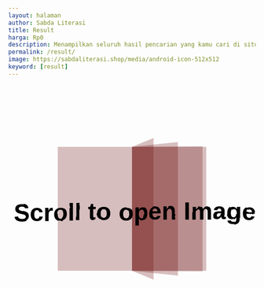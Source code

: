 ```yaml
---
layout: halaman
author: Sabda Literasi
title: Result
harga: Rp0
description: Menampilkan seluruh hasil pencarian yang kamu cari di situs website kami.
permalink: /result/
image: https://sabdaliterasi.shop/media/android-icon-512x512
keyword: [result]
---
```

<script src="https://sabdaliterasi.shop/assets/js/jquery-3.7.1.min.js"></script>

<style>#fadhelCSE{font:400 14px -apple-system, BlinkMacSystemFont, 'Segoe UI', 'Oxygen', 'Roboto', 'Ubuntu', 'Cantarell', 'Fira Sans', 'Droid Sans', 'Helvetica Neue', Arial, sans-serif;padding:0;text-align:left;width:100%;height:100%}#fadhelCSE .gsc-adBlock{border:0}#fadhelCSE .cse .gsc-control-cse,#fadhelCSE .gsc-control-cse{background-color:transparent;padding:0;border:0}#fadhelCSE .gsc-control-cse{margin:0;padding:0}#fadhelCSE .gsc-control-cse .gsc-table-result{margin:5px 0 15px;padding:0}#fadhelCSE .gsc-control-cse .gsc-table-result td{border:0}#fadhelCSE .gsc-results{width:100%}#fadhelCSE .gsc-search-box,#fadhelCSE .gsc-above-wrapper-area,#fadhelCSE .gsc-resultsHeader{display:none}#fadhelCSE .gsc-webResult .gsc-result{padding:7px 7px}#fadhelCSE .gs-result .gs-title,#fadhelCSE .gs-result .gs-title *{font:500 14px 'Google Sans', -apple-system, BlinkMacSystemFont, 'Segoe UI', 'Oxygen', 'Roboto', 'Ubuntu', 'Cantarell', 'Fira Sans', 'Droid Sans', 'Helvetica Neue', Arial, sans-serif;font-size:16px;text-decoration:none;color:var(--linkB);margin-bottom:10px;transition:all .3s ease}#fadhelCSE .gs-result .gs-title:hover,#fadhelCSE .gs-result .gs-title:hover *{color:#3f3f3f}#fadhelCSE .gs-result .gs-snippet{line-height:1.75em}#fadhelCSE .gsc-reviewer,#fadhelCSE .gs-result a.gs-visibleUrl,#fadhelCSE .gs-result .gs-visibleUrl{color:#b3b3b3;font-style:italic;}#fadhelCSE .gsc-table-cell-thumbnail,#fadhelCSE .gs-promotion-image-cell{padding-right:10px}#fadhelCSE .gsc-results .gsc-cursor-box{margin:15px 0}#fadhelCSE .gsc-preview-reviews ul{margin:0}#fadhelCSE .gsc-cursor .gsc-cursor-page.gsc-cursor-current-page,#fadhelCSE .gsc-cursor .gsc-cursor-page{color:#fff;text-decoration:none;margin:5px 10px 0 0;padding:5px 10px;border-radius:5px;display:inline-block}#fadhelCSE .gsc-cursor .gsc-cursor-page.gsc-cursor-current-page{background:#3f3f3f!important}#fadhelCSE .gsc-cursor .gsc-cursor-page{background:#f0940b;transition:all .3s ease}#fadhelCSE .gsc-cursor .gsc-cursor-page:hover{background:#3f3f3f}#fadhelCSE .gsc-url-top{padding:0}#fadhelCSE .gs-webResult .gs-snippet,.gs-imageResult .gs-snippet,.gs-fileFormatType{color:#000}#fadhelCSE .gsc-thumbnail-inside{padding:0}#fadhelCSE .cse .gsc-webResult.gsc-result,#fadhelCSE .gsc-webResult.gsc-result,#fadhelCSE .gsc-imageResult-column,#fadhelCSE .gsc-imageResult-classic{margin-bottom:0}#fadhelCSE .gsc-webResult.gsc-result{background:transparent;border:3px outset #eaeaea}#fadhelCSE .gcsc-find-more-on-google{margin:0;padding:0}body.drK #fadhelCSE .gs-webResult .gs-snippet{color:rgba(255,255,255,.7)!important}</style>
<script src="https://cse.google.com/cse.js?cx=c7367564f98394c59"></script><div id='fadhelCSE'><svg xmlns="http://www.w3.org/2000/svg" viewBox="0 0 100 100"><path d="M20 25L80 25L80 75L20 75Z" fill="rgba(101, 0, 0, 0.2525806451612904)" stroke="" stroke-width="2"/><path d="M50 25L80 25L80 75L50 75" fill="rgba(101, 0, 0, 0.2525806451612904)" stroke="" stroke-width="2" stroke-linejoin="round" stroke-linecap="round"><animate attributeName="d" dur="1.333333333333333s" repeatCount="indefinite" begin="0s" keyTimes="0;0.5;0.501;1" values="M50 25L80 25L80 75L50 75;M50 25L50 20L50 80L50 75;M50 25L80 25L80 75L50 75;M50 25L80 25L80 75L50 75"/><animate attributeName="opacity" dur="1.333333333333333s" repeatCount="indefinite" begin="0s" keyTimes="0;0.5;0.5001;1" values="1;1;0;0"/></path><path d="M50 25L80 25L80 75L50 75" fill="rgba(101, 0, 0, 0.2525806451612904)" stroke="" stroke-width="2" stroke-linejoin="round" stroke-linecap="round"><animate attributeName="d" dur="1.333333333333333s" repeatCount="indefinite" begin="-0.2213333333333333s" keyTimes="0;0.5;0.501;1" values="M50 25L80 25L80 75L50 75;M50 25L50 20L50 80L50 75;M50 25L80 25L80 75L50 75;M50 25L80 25L80 75L50 75"/><animate attributeName="opacity" dur="1.333333333333333s" repeatCount="indefinite" begin="-0.2213333333333333s" keyTimes="0;0.5;0.5001;1" values="1;1;0;0"/></path><path d="M50 25L80 25L80 75L50 75" fill="rgba(101, 0, 0, 0.2525806451612904)" stroke="" stroke-width="2" stroke-linejoin="round" stroke-linecap="round"><animate attributeName="d" dur="1.333333333333333s" repeatCount="indefinite" begin="-0.43999999999999995s" keyTimes="0;0.5;0.501;1" values="M50 25L80 25L80 75L50 75;M50 25L50 20L50 80L50 75;M50 25L80 25L80 75L50 75;M50 25L80 25L80 75L50 75"/><animate attributeName="opacity" dur="1.333333333333333s" repeatCount="indefinite" begin="-0.43999999999999995s" keyTimes="0;0.5;0.5001;1" values="1;1;0;0"/></path><path d="M50 25L80 25L80 75L50 75" fill="rgba(101, 0, 0, 0.2525806451612904)" stroke="" stroke-width="2" stroke-linejoin="round" stroke-linecap="round"><animate attributeName="d" dur="1.333333333333333s" repeatCount="indefinite" begin="-0.43999999999999995s" keyTimes="0;0.499;0.5;1" values="M50 25L20 25L20 75L50 75;M50 25L20 25L20 75L50 75;M50 25L50 20L50 80L50 75;M50 25L20 25L20 75L50 75"/><animate attributeName="opacity" dur="1.333333333333333s" repeatCount="indefinite" begin="-0.43999999999999995s" keyTimes="0;0.4999;0.5;1" values="0;0;1;1"/></path><path d="M50 25L80 25L80 75L50 75" fill="rgba(101, 0, 0, 0.2525806451612904)" stroke="" stroke-width="2" stroke-linejoin="round" stroke-linecap="round"><animate attributeName="d" dur="1.333333333333333s" repeatCount="indefinite" begin="-0.2213333333333333s" keyTimes="0;0.499;0.5;1" values="M50 25L20 25L20 75L50 75;M50 25L20 25L20 75L50 75;M50 25L50 20L50 80L50 75;M50 25L20 25L20 75L50 75"/><animate attributeName="opacity" dur="1.333333333333333s" repeatCount="indefinite" begin="-0.2213333333333333s" keyTimes="0;0.4999;0.5;1" values="0;0;1;1"/></path><path d="M50 25L80 25L80 75L50 75" fill="rgba(101, 0, 0, 0.2525806451612904)" stroke="" stroke-width="2" stroke-linejoin="round" stroke-linecap="round"><animate attributeName="d" dur="1.333333333333333s" repeatCount="indefinite" begin="0s" keyTimes="0;0.499;0.5;1" values="M50 25L20 25L20 75L50 75;M50 25L20 25L20 75L50 75;M50 25L50 20L50 80L50 75;M50 25L20 25L20 75L50 75"/><animate attributeName="opacity" dur="1.333333333333333s" repeatCount="indefinite" begin="0s" keyTimes="0;0.4999;0.5;1" values="0;0;1;1"/></path><defs><filter id="ldio-zaram573puk-filter"><feTurbulence baseFrequency="0.005" numOctaves="100" seed="0" result="turb"><animate attributeName="seed" calcMode="discrete" values="0;1;2;3;4;5;6;7;8;9;10;11;12;13;14;0" keyTimes="0;0.06666666666666667;0.13333333333333333;0.2;0.26666666666666666;0.3333333333333333;0.4;0.4666666666666667;0.5333333333333333;0.6;0.6666666666666666;0.7333333333333333;0.8;0.8666666666666667;0.9333333333333333;1" dur="1.1235955056179776s" repeatCount="indefinite"/></feTurbulence><feDisplacementMap in="SourceGraphic" in2="turb" scale="5"/></filter></defs><text xmlns="http://www.w3.org/2000/svg" x="50" y="50" dy="0.38em" text-anchor="middle" font-family="Arial" font-size="10" filter="url(#ldio-zaram573puk-filter)" font-weight="600">Scroll to open Image</text></svg></div>
<script>
var getUrlParameter = function getUrlParameter(sParam) { var sPageURL = window.location.search.substring(1), sURLVariables = sPageURL.split('&'), sParameterName, i; for (i = 0; i < sURLVariables.length; i++) { sParameterName = sURLVariables[i].split('='); if (sParameterName[0] === sParam) { return sParameterName[1] === undefined ? true : decodeURIComponent(sParameterName[1]); } } return false; };$("#Blog1 > div > article > h1 > span").append(': "'+getUrlParameter('q')+'"'); 
</script>
<script>
document.getElementById('fadhelCSE').innerHTML = '<div class="gcse-searchresults-only"></div>';
</script>
<script src="https://cse.google.com/cse.js?cx=c7367564f98394c59"></script>
